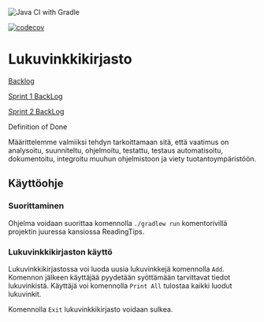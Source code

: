 ![Java CI with Gradle](https://github.com/Samipuu/Reading-tips-2020-covid-edition/workflows/Java%20CI%20with%20Gradle/badge.svg)

[![codecov](https://codecov.io/gh/Samipuu/Reading-tips-2020-covid-edition/branch/main/graph/badge.svg?token=PHH5CGO9F2)](https://codecov.io/gh/Samipuu/Reading-tips-2020-covid-edition)

# Lukuvinkkikirjasto

[Backlog](https://docs.google.com/spreadsheets/d/1kZ0gFiGDwlGnhyhhpXqEHOJM38GCwa6GD7lcROB76bw/edit?usp=sharing)


[Sprint 1 BackLog](https://docs.google.com/spreadsheets/d/1kZ0gFiGDwlGnhyhhpXqEHOJM38GCwa6GD7lcROB76bw/edit?usp=sharing)

[Sprint 2 BackLog](https://docs.google.com/spreadsheets/d/1kZ0gFiGDwlGnhyhhpXqEHOJM38GCwa6GD7lcROB76bw/edit#gid=2047883549)

Definition of Done

Määrittelemme valmiiksi tehdyn tarkoittamaan sitä, että vaatimus on analysoitu, suunniteltu, ohjelmoitu, testattu, testaus automatisoitu, dokumentoitu, integroitu muuhun ohjelmistoon ja viety tuotantoympäristöön. 

## Käyttöohje

### Suorittaminen

Ohjelma voidaan suorittaa komennolla ```./gradlew run``` komentorivillä projektin juuressa kansiossa ReadingTips.

### Lukuvinkkikirjaston käyttö

Lukuvinkkikirjastossa voi luoda uusia lukuvinkkejä komennolla ```Add```. Komennon jälkeen käyttäjää pyydetään syöttämään tarvittavat tiedot lukuvinkistä. Käyttäjä voi komennolla ```Print All``` tulostaa kaikki luodut lukuvinkit.

Komennolla ```Exit``` lukuvinkkikirjasto voidaan sulkea.

